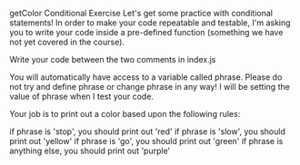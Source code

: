 getColor Conditional Exercise
Let's get some practice with conditional statements!  In order to make your code repeatable and testable, I'm asking you to write your code inside a pre-defined function (something we have not yet covered in the course).   

Write your code between the two comments in index.js

You will automatically have access to a variable called phrase.  Please do not try and define phrase or change phrase in any way! I will be setting the value of phrase when I test your code.

Your job is to print out a color based upon the following rules:

if phrase is 'stop', you should print out 'red'
if phrase is 'slow', you should print out 'yellow'
if phrase is 'go', you should print out 'green'
if phrase is anything else, you should print out 'purple'
